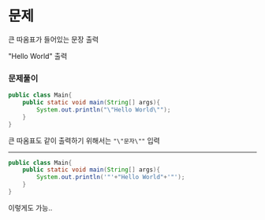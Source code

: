 # 문제
큰 따옴표가 들어있는 문장 출력

"Hello World" 출력

### 문제풀이
```java
public class Main{
    public static void main(String[] args){
        System.out.println("\"Hello World\"");
    }
}
```

큰 따옴표도 같이 출력하기 위해서는 `"\"문자\""` 입력

<hr>

```java
public class Main{
    public static void main(String[] args){
        System.out.println('"'+"Hello World"+'"');
    }
}
```

이렇게도 가능..